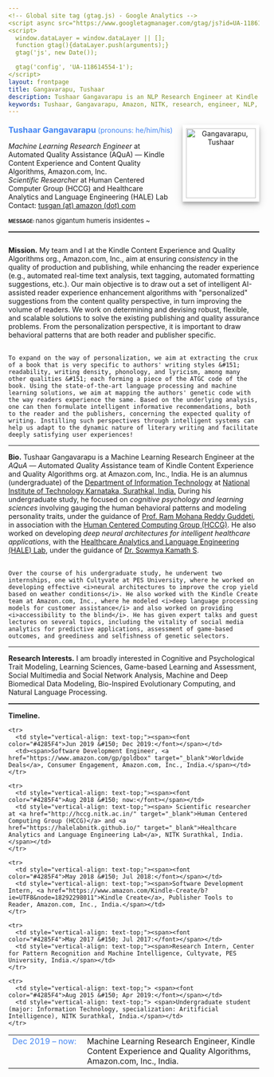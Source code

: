 ```yaml
---
<!-- Global site tag (gtag.js) - Google Analytics -->
<script async src="https://www.googletagmanager.com/gtag/js?id=UA-118614554-1"></script>
<script>
  window.dataLayer = window.dataLayer || [];
  function gtag(){dataLayer.push(arguments);}
  gtag('js', new Date());

  gtag('config', 'UA-118614554-1');
</script>
layout: frontpage
title: Gangavarapu, Tushaar
description: Tushaar Gangavarapu is an NLP Research Engineer at Kindle Content Experience and Quality Algorithms, Amazon.com, Inc. 
keywords: Tushaar, Gangavarapu, Amazon, NITK, research, engineer, NLP, ML, AI, DL
---
```


<style type="text/css">
  hr.style {
    border: 0;
    height: 1px;
    background-image: linear-gradient(to right, rgba(0, 0, 0, 0), rgba(0, 0, 0, 0.2), rgba(0, 0, 0, 0));
  }

  hr.normal {
    border: 0;
    height: 0;
    border-top: 1px solid rgba(0, 0, 0, 0.2);
    border-bottom: 1px solid rgba(255, 255, 255, 0.2);
  }

  img {
    background-color: #fff;
    padding: 7px;
    float: right;
    width: 140px;
    box-shadow: 0 5px 5px 0 rgba(0, 0, 0, 0.2), 0 6px 15px 0 rgba(0, 0, 0, 0.19);
    text-align: center;
  }

  h3 {
    display:inline;
  }
</style>

<div>
  <p style="margin-bottom:0.5cm;"></p>
  <img src="../assets/images/tushaar.jpg" style="margin-left:15px;" title="Tushaar Gangavarapu" alt="Gangavarapu, Tushaar">
  <font color="#4285F4"><h3>Tushaar Gangavarapu</h3> (pronouns: he/him/his)</font>
  <p style="margin-bottom:0.2cm;"></p><i>Machine Learning Research Engineer</i> at Automated Quality Assistance (AQuA) &#151; Kindle Content Experience and Content Quality Algorithms, Amazon.com, Inc.
  <br/><i>Scientific Researcher</i> at Human Centered Computer Group (HCCG) and Healthcare Analytics and Language Engineering (HALE) Lab
  <br/>Contact: <a href="mailto:tusgan@amazon.com" style="height:15px"> tusgan (at) amazon (dot) com </a>
  <p style="margin-bottom:0.3cm;"></p>
  <font size="1.99999"><b>MESSAGE: </b></font><font size="2">nanos gigantum humeris insidentes ~</font><hr class="normal">

  <p style="margin-bottom:0.7cm;"></p><p>
    <b>Mission.</b> My team and I at the Kindle Content Experience and Quality Algorithms org., Amazon.com, Inc., aim at ensuring <i>consistency</i> in the quality of production and publishing, while enhancing the reader experience (e.g., automated real-time text analysis, text tagging, automated formatting suggestions, etc.). Our main objective is to draw out a set of intelligent AI-assisted reader experience enhancement algorithms with "personalized" suggestions from the content quality perspective, in turn improving the volume of readers. We work on determining and devising robust, flexible, and scalable solutions to solve the existing publishing and quality assurance problems. From the personalization perspective, it is important to draw behavioral patterns that are both reader and publisher specific.<br/><br/>

    To expand on the way of personalization, we aim at extracting the crux of a book that is very specific to authors' writing styles &#151; readability, writing density, phonology, and lyricism, among many other qualities &#151; each forming a piece of the ATGC code of the book. Using the state-of-the-art language processing and machine learning solutions, we aim at mapping the authors' genetic code with the way readers experience the same. Based on the underlying analysis, one can then formulate intelligent informative recommendations, both to the reader and the publishers, concerning the expected quality of writing. Instilling such perspectives through intelligent systems can help us adapt to the dynamic nature of literary writing and facilitate deeply satisfying user experiences!
  </p><hr class="style">

  <p>
    <b>Bio.</b> Tushaar Gangavarapu is a Machine Learning Research Engineer at the <i>AQuA</i> &#151; <i>A</i>utomated <i>Qu</i>ality <i>A</i>ssistance team of Kindle Content Experience and Quality Algorithms org. at Amazon.com, Inc., India. He is an alumnus (undergraduate) of the <a href="https://infotech.nitk.ac.in/" target="_blank">Department of Information Technology</a> at <a href="http://www.nitk.ac.in/">National Institute of Technology Karnataka, Surathkal, India.</a> During his undergraduate study, he focused on <i>cognitive psychology and learning sciences</i> involving gauging the human behavioral patterns and modeling personality traits, under the guidance of <a href="https://infotech.nitk.ac.in/faculty/ram-mohana-reddy-guddeti" target="_blank">Prof. Ram Mohana Reddy Guddeti</a>, in association with the <a href="http://hccg.nitk.ac.in/" target="_blank">Human Centered Computing Group (HCCG)</a>. He also worked on developing <i>deep neural architectures for intelligent healthcare applications</i>, with the <a href="https://halelabnitk.github.io/" target="_blank">Healthcare Analytics and Language Engineering (HALE) Lab</a>, under the guidance of <a href="https://infotech.nitk.ac.in/faculty/sowmya-kamath-s" target="_blank">Dr. Sowmya Kamath S</a>. <br/><br/>

    Over the course of his undergraduate study, he underwent two internships, one with Cultyvate at PES University, where he worked on developing effective <i>neural architectures to improve the crop yield based on weather conditions</i>. He also worked with the Kindle Create team at Amazon.com, Inc., where he modeled <i>deep language processing models for customer assistance</i> and also worked on providing <i>accessibility to the blind</i>. He has given expert talks and guest lectures on several topics, including the vitality of social media analytics for predictive applications, assessment of game-based outcomes, and greediness and selfishness of genetic selectors.
  </p><hr class="style">

  <p>
    <b>Research Interests.</b> I am broadly interested in Cognitive and Psychological Trait Modeling, Learning Sciences, Game-based Learning and Assessment, Social Multimedia and Social Network Analysis, Machine and Deep Biomedical Data Modeling, Bio-Inspired Evolutionary Computing, and Natural Language Processing.
  </p><hr class="normal">

  <b>Timeline.</b><p style="margin-bottom:0.25cm;"></p>
  <table border="0" width="100%" style="vertical-align: text-top;">
  <colgroup><col width="150px"></colgroup>
  <tbody>
    <tr>
      <td style="vertical-align: text-top;"><span><font color="#4285F4">Dec 2019 &#150; now:</font></span></td>
      <td><span>Machine Learning Research Engineer, Kindle Content Experience and Quality Algorithms, Amazon.com, Inc., India.</span></td>
    </tr>

    <tr>
      <td style="vertical-align: text-top;"><span><font color="#4285F4">Jun 2019 &#150; Dec 2019:</font></span></td>
      <td><span>Software Development Engineer, <a href="https://www.amazon.com/gp/goldbox" target="_blank">Worldwide Deals</a>, Consumer Engagement, Amazon.com, Inc., India.</span></td>
    </tr>

    <tr>
      <td style="vertical-align: text-top;"><span><font color="#4285F4">Aug 2018 &#150; now:</font></span></td>
      <td style="vertical-align: text-top;"><span> Scientific researcher at <a href="http://hccg.nitk.ac.in/" target="_blank">Human Centered Computing Group (HCCG)</a> and <a href="https://halelabnitk.github.io/" target="_blank">Healthcare Analytics and Language Engineering Lab</a>, NITK Surathkal, India.</span></td>
    </tr>

    <tr>
      <td style="vertical-align: text-top;"><span><font color="#4285F4">May 2018 &#150; Jul 2018:</font></span></td>
      <td style="vertical-align: text-top;"><span>Software Development Intern, <a href="https://www.amazon.com/Kindle-Create/b?ie=UTF8&node=18292298011">Kindle Create</a>, Publisher Tools to Reader, Amazon.com, Inc., India.</span></td>
    </tr>

    <tr>
      <td style="vertical-align: text-top;"><span><font color="#4285F4">May 2017 &#150; Jul 2017:</font></span></td>
      <td style="vertical-align: text-top;"><span>Research Intern, Center for Pattern Recognition and Machine Intelligence, Cultyvate, PES University, India.</span></td>
    </tr>

    <tr>
      <td style="vertical-align: text-top;"> <span><font color="#4285F4">Aug 2015 &#150; Apr 2019:</font></span></td>
      <td style="vertical-align: text-top;"> <span>Undergraduate student (major: Information Technology, specialization: Aritificial Intelligence), NITK Surathkal, India.</span></td>
    </tr>
  </tbody>
  </table>

</div>